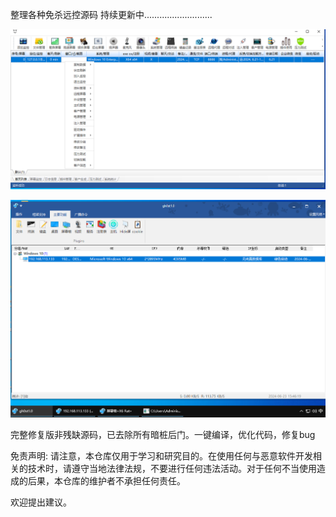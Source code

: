 整理各种免杀远控源码
持续更新中...........................

 

![Winos](银狐Winos/winos.png)    


![worldgh0st](worldgh0st/worldgh0st.png) 

完整修复版非残缺源码，已去除所有暗桩后门。一键编译，优化代码，修复bug






                                                         



免责声明: 请注意，本仓库仅用于学习和研究目的。在使用任何与恶意软件开发相关的技术时，请遵守当地法律法规，不要进行任何违法活动。对于任何不当使用造成的后果，本仓库的维护者不承担任何责任。





欢迎提出建议。
